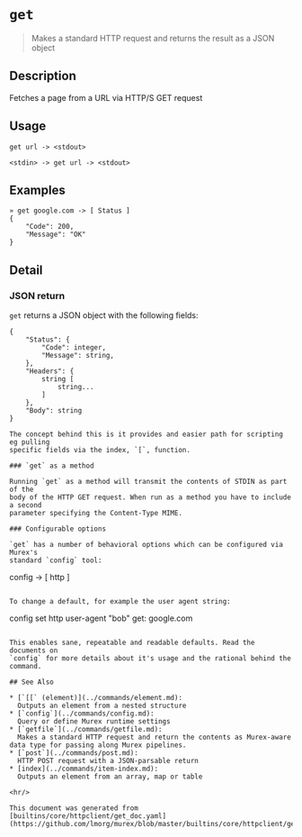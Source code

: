 # `get`

> Makes a standard HTTP request and returns the result as a JSON object

## Description

Fetches a page from a URL via HTTP/S GET request

## Usage

```
get url -> <stdout>

<stdin> -> get url -> <stdout>
```

## Examples

```
» get google.com -> [ Status ]
{
    "Code": 200,
    "Message": "OK"
}
```

## Detail

### JSON return

`get` returns a JSON object with the following fields:

```
{
    "Status": {
        "Code": integer,
        "Message": string,
    },
    "Headers": {
        string [
            string...
        ]
    },
    "Body": string
}

The concept behind this is it provides and easier path for scripting eg pulling
specific fields via the index, `[`, function.

### `get` as a method

Running `get` as a method will transmit the contents of STDIN as part of the
body of the HTTP GET request. When run as a method you have to include a second
parameter specifying the Content-Type MIME.

### Configurable options

`get` has a number of behavioral options which can be configured via Murex's
standard `config` tool:

```
config -> [ http ]
```

To change a default, for example the user agent string:

```
config set http user-agent "bob"
get: google.com
```

This enables sane, repeatable and readable defaults. Read the documents on
`config` for more details about it's usage and the rational behind the command.

## See Also

* [`[[` (element)](../commands/element.md):
  Outputs an element from a nested structure
* [`config`](../commands/config.md):
  Query or define Murex runtime settings
* [`getfile`](../commands/getfile.md):
  Makes a standard HTTP request and return the contents as Murex-aware data type for passing along Murex pipelines.
* [`post`](../commands/post.md):
  HTTP POST request with a JSON-parsable return
* [index](../commands/item-index.md):
  Outputs an element from an array, map or table

<hr/>

This document was generated from [builtins/core/httpclient/get_doc.yaml](https://github.com/lmorg/murex/blob/master/builtins/core/httpclient/get_doc.yaml).